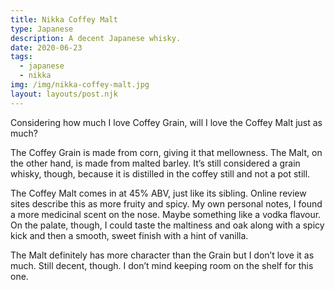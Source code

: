 ```yaml
---
title: Nikka Coffey Malt
type: Japanese
description: A decent Japanese whisky.
date: 2020-06-23
tags:
  - japanese
  - nikka
img: /img/nikka-coffey-malt.jpg
layout: layouts/post.njk
---
```


Considering how much I love Coffey Grain, will I love the Coffey Malt just as much?

The Coffey Grain is made from corn, giving it that mellowness. The Malt, on the other hand, is made from malted barley. It’s still considered a grain whisky, though, because it is distilled in the coffey still and not a pot still. 

The Coffey Malt comes in at 45% ABV, just like its sibling. Online review sites describe this as more fruity and spicy. My own personal notes, I found a more medicinal scent on the nose. Maybe something like a vodka flavour. On the palate, though, I could taste the maltiness and oak along with a spicy kick and then a smooth, sweet finish with a hint of vanilla. 

The Malt definitely has more character than the Grain but I don’t love it as much. Still decent, though. I don’t mind keeping room on the shelf for this one.
